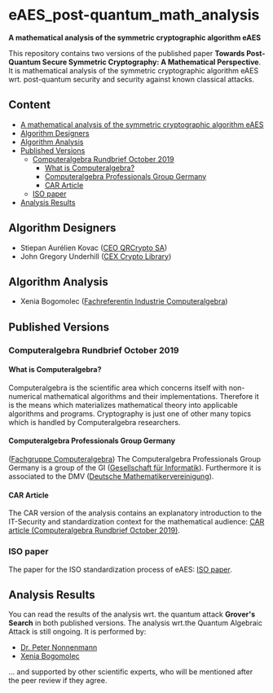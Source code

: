 # eAES_post-quantum_math_analysis

**A mathematical analysis of the symmetric cryptographic algorithm eAES**
 
 This repository contains two versions of the published paper **Towards Post-Quantum Secure Symmetric Cryptography: A Mathematical Perspective**.
 It is mathematical analysis of the symmetric cryptographic algorithm eAES wrt. post-quantum security and security against known classical attacks.
 
## Content

- [A mathematical analysis of the symmetric cryptographic algorithm eAES](#a-mathematical-analysis-of-the-symmetric-cryptographic-algorithm-eAES)
- [Algorithm Designers](#algorithm-designers)
- [Algorithm Analysis](#algorithm-analysis)
- [Published Versions](#published-versions)
  - [Computeralgebra Rundbrief October 2019](#computeralgebra-rundbrief-october-2019)
    - [What is Computeralgebra?](#what-is-computeralgebra?)
    - [Computeralgebra Professionals Group Germany](#computeralgebra-professionals-group-germany)
    - [CAR Article](#car-article)
  - [ISO paper](#iso-paper)
- [Analysis Results](#analysis-results)
  


## Algorithm Designers

* Stiepan Aurélien Kovac ([CEO QRCrypto SA](https://qrcrypto.ch/))
* John Gregory Underhill ([CEX Crypto Library](https://github.com/Steppenwolfe65/CEX))


## Algorithm Analysis

* Xenia Bogomolec ([Fachreferentin Industrie Computeralgebra](https://fachgruppe-computeralgebra.de/fachgruppenleitung/))


## Published Versions

### Computeralgebra Rundbrief October 2019

#### What is Computeralgebra?

Computeralgebra is the scientific area which concerns itself with non-numerical mathematical algorithms and their implementations.
Therefore it is the means which materializes mathematical theory into applicable algorithms and programs. 
Cryptography is just one of other many topics which is handled by Computeralgebra researchers.

#### Computeralgebra Professionals Group Germany

([Fachgruppe Computeralgebra](https://fachgruppe-computeralgebra.de/fachgruppe/))
The Computeralgebra Professionals Group Germany is a group of the GI ([Gesellschaft für Informatik](https://gi.de/)). 
Furthermore it is associated to the DMV ([Deutsche Mathematikervereinigung](https://www.mathematik.de/)).

#### CAR Article

The CAR version of the analysis contains an explanatory introduction to the IT-Security and standardization context for the mathematical audience:
[CAR article (Computeralgebra Rundbrief October 2019)](https://fachgruppe-computeralgebra.de/data/CA-Rundbrief/car65-web.pdf).


### ISO paper

The paper for the ISO standardization process of eAES: [ISO paper](https://eprint.iacr.org/2019/1208).

## Analysis Results

You can read the results of the analysis wrt. the quantum attack **Grover's Search** in both published versions.
The analysis wrt.the Quantum Algebraic Attack is still ongoing. It is performed by:

* [Dr. Peter Nonnenmann](https://www.linkedin.com/in/peter-dr-nonnenmann-737857a0/)
* [Xenia Bogomolec](https://www.linkedin.com/in/xenia-bogomolec-532981a6/)

... and supported by other scientific experts, who will be mentioned after the peer review if they agree.

